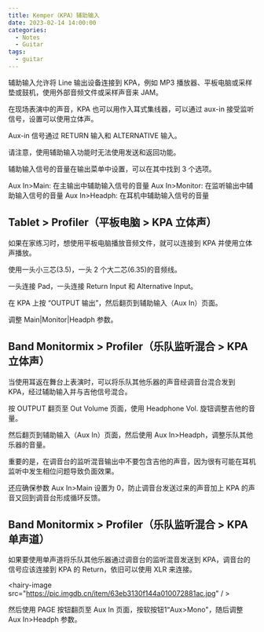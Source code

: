 ```yaml
---
title: Kemper（KPA）辅助输入
date: 2023-02-14 14:00:00
categories:
  - Notes
  - Guitar
tags:
  - guitar
---
```


辅助输入允许将 Line 输出设备连接到 KPA，例如 MP3 播放器、平板电脑或采样垫或鼓机，使用外部音频文件或采样声音来 JAM。

在现场表演中的声音，KPA 也可以用作入耳式集线器，可以通过 aux-in 接受监听信号，设置可以使用立体声。

Aux-in 信号通过 RETURN 输入和 ALTERNATIVE 输入。

<hairy-image src="https://pic.imgdb.cn/item/63eb2d52f144a0100721088b.jpg" />

请注意，使用辅助输入功能时无法使用发送和返回功能。

<hairy-image src="https://pic.imgdb.cn/item/63eb2d92f144a01007218e9a.jpg" />

辅助输入信号的音量在输出菜单中设置，可以在其中找到 3 个选项。

<hairy-image src="https://pic.imgdb.cn/item/63eb2dcff144a01007220178.jpg" />

Aux In>Main: 在主输出中辅助输入信号的音量
Aux In>Monitor: 在监听输出中辅助输入信号的音量
Aux In>Headph: 在耳机中辅助输入信号的音量

<!-- more -->

## Tablet > Profiler（平板电脑 > KPA 立体声）

如果在家练习时，想使用平板电脑播放音频文件，就可以连接到 KPA 并使用立体声播放。

使用一头小三芯(3.5)，一头 2 个大二芯(6.35)的音频线。

<hairy-image src="https://pic.imgdb.cn/item/63eb2ecff144a0100723eac1.jpg" />

一头连接 Pad，一头连接 Return Input 和 Alternative Input。

<hairy-image src="https://pic.imgdb.cn/item/63eb2f04f144a01007244efb.jpg" />

在 KPA 上按 “OUTPUT 输出”，然后翻页到辅助输入（Aux In）页面。

调整 Main|Monitor|Headph 参数。

## Band Monitormix > Profiler（乐队监听混合 > KPA 立体声）

当使用耳返在舞台上表演时，可以将乐队其他乐器的声音经调音台混合发到 KPA，经过辅助输入并与吉他信号混合。

<hairy-image src="https://pic.imgdb.cn/item/63eb2faef144a01007259487.jpg" />

按 OUTPUT 翻页至 Out Volume 页面，使用 Headphone Vol. 旋钮调整吉他的音量。

<hairy-image src="https://pic.imgdb.cn/item/63eb3039f144a0100726a5e5.jpg" />

然后翻页到辅助输入（Aux In）页面，然后使用 Aux In>Headph，调整乐队其他乐器的音量。

重要的是，在调音台的监听混音输出中不要包含吉他的声音，因为很有可能在耳机监听中发生相位问题导致负面效果。

还应确保参数 Aux In>Main 设置为 0，防止调音台发送过来的声音加上 KPA 的声音又回到调音台形成循环反馈。

## Band Monitormix > Profiler（乐队监听混合 > KPA 单声道）

如果要使用单声道将乐队其他乐器通过调音台的监听混音发送到 KPA，调音台的信号应该连接到 KPA 的 Return，依旧可以使用 XLR 来连接。

<hairy-image src="https://pic.imgdb.cn/item/63eb3130f144a010072881ac.jpg" / >

然后使用 PAGE 按钮翻页至 Aux In 页面，按软按钮1“Aux>Mono"，随后调整 Aux In>Headph 参数。

<hairy-image src="https://pic.imgdb.cn/item/63eb3167f144a01007290aa7.jpg" />


